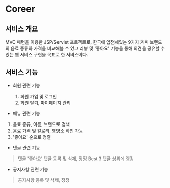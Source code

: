 # Coreer

## 서비스 개요
MVC 패턴을 이용한 JSP/Servlet 프로젝트로, 한국에 입점해있는 9가지 커피 브랜드의 음료 종류와 가격을 비교해볼 수 있고
리뷰 및 '좋아요' 기능을 통해 의견을 공유할 수 있는 웹 서비스 구현을 목표로 한 서비스이다.

## 서비스 기능
* 회원 관련 기능
  1. 회원 가입 및 로그인
  2. 회원 탈퇴, 마이페이지 관리

* 메뉴 관련 기능
 1. 음료 종류, 이름, 브랜드로 검색
 2. 음료 가격 및 칼로리, 영양소 확인 가능
 3. '좋아요' 순으로 정렬

* 댓글 관련 기능
> 댓글 '좋아요'
> 댓글 등록 및 삭제, 정정
> Best 3 댓글 상위에 랭킹

* 공지사항 관련 기능
> 공지사항 등록 및 삭제, 정정
